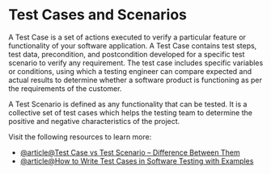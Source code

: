 # Test Cases and Scenarios

A Test Case is a set of actions executed to verify a particular feature or functionality of your software application. A Test Case contains test steps, test data, precondition, and postcondition developed for a specific test scenario to verify any requirement. The test case includes specific variables or conditions, using which a testing engineer can compare expected and actual results to determine whether a software product is functioning as per the requirements of the customer.

A Test Scenario is defined as any functionality that can be tested. It is a collective set of test cases which helps the testing team to determine the positive and negative characteristics of the project.

Visit the following resources to learn more:

- [@article@Test Case vs Test Scenario – Difference Between Them](https://www.guru99.com/test-case-vs-test-scenario.html)
- [@article@How to Write Test Cases in Software Testing with Examples](https://www.guru99.com/test-case.html)
